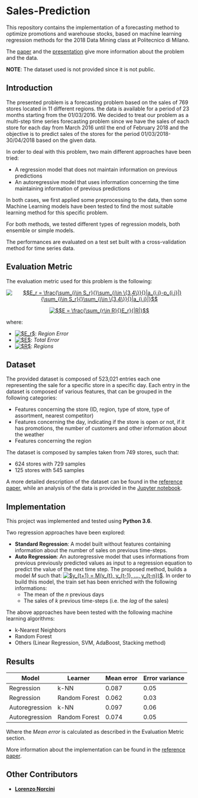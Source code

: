 # Sales-Prediction
This repository contains the implementation of a forecasting method to optimize promotions and warehouse stocks, based on machine learning regression methods for the 2018 Data Mining class at Politecnico di Milano. 

The [paper](https://github.com/gmenchetti/Sales-Prediction/blob/master/docs/Paper.pdf) and the [presentation](https://github.com/gmenchetti/Sales-Prediction/blob/master/docs/Presentation.pdf) give more information about the problem and the data.

**NOTE**: The dataset used is not provided since it is not public.

## Introduction
The presented problem is a forecasting problem based on the sales of 769 stores located in 11 different regions. the data is available for a period of 23 months starting from the 01/03/2016.
We decided to treat our problem as a multi-step time series forecasting problem since we have the sales of each store for each day from March 2016 until the end of February 2018 and the objective is to predict sales of the stores for the period 01/03/2018-30/04/2018 based on the given data.

In order to deal with this problem, two main different approaches have been tried:
- A regression model that does not maintain information on previous predictions
- An autoregressive model that uses information concerning the time maintaining information of previous predictions

In both cases, we first applied some preprocessing to the data, then some Machine Learning models have been tested to find the most suitable learning method for this specific problem.

For both methods, we tested different types of regression models, both ensemble or simple models.

The performances are evaluated on a test set built with a cross-validation method for time series data.

## Evaluation Metric
The evaluation metric used for this problem is the following:

<p align="center">
  <a href="https://www.codecogs.com/eqnedit.php?latex=$$E_r&space;=&space;\frac{\sum_{i\in&space;S_r}{}\sum_{j\in&space;\{3,4\}}{}|a_{i,j}-p_{i,j}|}{\sum_{i\in&space;S_r}{}\sum_{j\in&space;\{3,4\}}{}|a_{i,j}|}$$" target="_blank"><img src="https://latex.codecogs.com/gif.latex?$$E_r&space;=&space;\frac{\sum_{i\in&space;S_r}{}\sum_{j\in&space;\{3,4\}}{}|a_{i,j}-p_{i,j}|}{\sum_{i\in&space;S_r}{}\sum_{j\in&space;\{3,4\}}{}|a_{i,j}|}$$" title="$$E_r = \frac{\sum_{i\in S_r}{}\sum_{j\in \{3,4\}}{}|a_{i,j}-p_{i,j}|}{\sum_{i\in S_r}{}\sum_{j\in \{3,4\}}{}|a_{i,j}|}$$" /></a>
</p>
<p align="center">
  <a href="https://www.codecogs.com/eqnedit.php?latex=$$E&space;=&space;\frac{\sum_{r\in&space;R}{}E_r}{|R|}$$" target="_blank"><img src="https://latex.codecogs.com/gif.latex?$$E&space;=&space;\frac{\sum_{r\in&space;R}{}E_r}{|R|}$$" title="$$E = \frac{\sum_{r\in R}{}E_r}{|R|}$$" /></a>
</p>

where:
- <a href="https://www.codecogs.com/eqnedit.php?latex=$E_r$" target="_blank"><img src="https://latex.codecogs.com/gif.latex?$E_r$" title="$E_r$" /></a>: *Region Error*
- <a href="https://www.codecogs.com/eqnedit.php?latex=$E$" target="_blank"><img src="https://latex.codecogs.com/gif.latex?$E$" title="$E$" /></a>: *Total Error*
- <a href="https://www.codecogs.com/eqnedit.php?latex=$R$" target="_blank"><img src="https://latex.codecogs.com/gif.latex?$R$" title="$R$" /></a>: *Regions*

## Dataset
The provided dataset is composed of 523,021 entries each one representing the sale for a specific store in a specific day. Each entry in the dataset is composed of various features, that can be grouped in the following categories:
- Features concerning the store (ID, region, type of store, type of assortment, nearest competitor)
- Features concerning the day, indicating if the store is open or not, if it has promotions, the number of customers and other information about the weather
- Features concerning the region

The dataset is composed by samples taken from 749 stores, such that:
- 624 stores with 729 samples
- 125 stores with 545 samples

A more detailed description of the dataset can be found in the <a href="https://github.com/gmenchetti/Sales-Prediction/blob/master/docs/Paper.pdf">reference paper</a>, while an analysis of the data is provided in the <a href="https://github.com/gmenchetti/Sales-Prediction/blob/master/Exploratory_Data_analysis.ipynb">Jupyter notebook</a>.

## Implementation
This project was implemented and tested using **Python 3.6**.

Two regression approaches have been explored:
- **Standard Regression**: A model built without features containing information about the number of sales on previous time-steps.
- **Auto Regression**: An autoregressive model that uses informations from previous previously predicted values as input to a regression equation to predict the value of the next time step. The proposed method, builds a model *M* such that: <a href="https://www.codecogs.com/eqnedit.php?latex=$y_{t&plus;1}&space;=&space;M(y_{t},&space;y_{t-1},&space;...,&space;y_{t-n})$" target="_blank"><img src="https://latex.codecogs.com/gif.latex?$y_{t&plus;1}&space;=&space;M(y_{t},&space;y_{t-1},&space;...,&space;y_{t-n})$" title="$y_{t+1} = M(y_{t}, y_{t-1}, ..., y_{t-n})$" /></a>. In order to build this model, the train set has been enriched with the following informations:
  - The mean of the *n* previous days
  - The sales of *k* previous time-steps (i.e. the *lag* of the sales)

The above approaches have been tested with the following machine learning algorithms:
- k-Nearest Neighbors
- Random Forest
- Others (Linear Regression, SVM, AdaBoost, Stacking method)

## Results
|**Model**|**Learner**|**Mean error**|**Error variance**|
|---------|-----------|--------------|------------------|
| Regression | k-NN | 0.087 | 0.05 |
| Regression | Random Forest | 0.062 | 0.03 |
| Autoregression | k-NN | 0.097 | 0.06 |
| Autoregression | Random Forest | 0.074 | 0.05 |

Where the *Mean error* is calculated as described in the Evaluation Metric section.

More information about the implementation can be found in the <a href="https://github.com/gmenchetti/Sales-Prediction/blob/master/docs/Paper.pdf">reference paper</a>.


## Other Contributors
* **[Lorenzo Norcini](https://github.com/LorenzoNorcini)**
